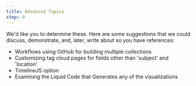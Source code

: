 ```yaml
---
title: Advanced Topics
step: 9
---
```


We'd like you to determine these. Here are some suggestions that we could discuss, demonstrate, and, later, write about so you have references: 

- Workflows using GitHub for building multiple collections
- Customizing tag cloud pages for fields other than 'subject' and 'location'
- TimelineJS option
- Examining the Liquid Code that Generates any of the visualizations 